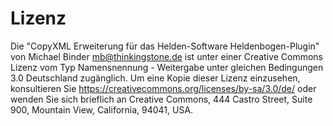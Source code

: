 # Lizenz

Die "CopyXML Erweiterung für das Helden-Software Heldenbogen-Plugin" von Michael Binder <mb@thinkingstone.de> ist unter einer Creative Commons Lizenz vom Typ Namensnennung - Weitergabe unter gleichen Bedingungen 3.0 Deutschland zugänglich. Um eine Kopie dieser Lizenz einzusehen, konsultieren Sie https://creativecommons.org/licenses/by-sa/3.0/de/ oder wenden Sie sich brieflich an Creative Commons, 444 Castro Street, Suite 900, Mountain View, California, 94041, USA.

